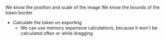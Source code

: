 ﻿We know the position and scale of the image
We know the bounds of the token border

* Calculate the token on exporting
    * We can use memory expensive calculations, because it won't be calculated often or while dragging